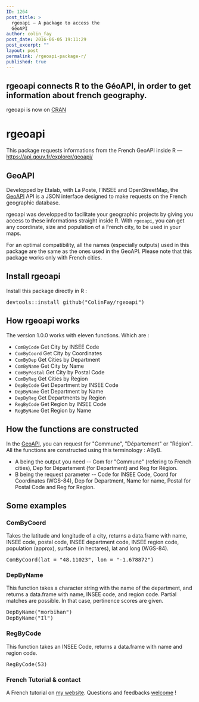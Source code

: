 ```yaml
---
ID: 1264
post_title: >
  rgeoapi — A package to access the
  GéoAPI
author: colin_fay
post_date: 2016-06-05 19:11:29
post_excerpt: ""
layout: post
permalink: /rgeoapi-package-r/
published: true
---
```

<div id="destine-a-interroger-la-geoapi-detalab.-lobjectif-simplifier-lacces-a-la-reference-geographique-des-communes-francaises." class="section level2">
<h2>rgeoapi connects R to the GéoAPI, in order to get information about french geography.</h2>
<!--more-->
rgeoapi is now on <a href="https://cran.r-project.org/web/packages/rgeoapi/">CRAN</a>
<h1><a id="user-content-rgeoapi" class="anchor" href="https://github.com/ColinFay/rgeoapi#rgeoapi"></a>rgeoapi</h1>
This package requests informations from the French GeoAPI inside R — <a href="https://api.gouv.fr/explorer/geoapi/">https://api.gouv.fr/explorer/geoapi/</a>
<h2><a id="user-content-geoapi" class="anchor" href="https://github.com/ColinFay/rgeoapi#geoapi"></a>GeoAPI</h2>
Developped by Etalab, with La Poste, l’INSEE and OpenStreetMap, the <a href="https://api.gouv.fr/explorer/geoapi/">GeoAPI</a> API is a JSON interface designed to make requests on the French geographic database.

rgeoapi was developped to facilitate your geographic projects by giving you access to these informations straight inside R. With <code>rgeoapi</code>, you can get any coordinate, size and population of a French city, to be used in your maps.

For an optimal compatibility, all the names (especially outputs) used in this package are the same as the ones used in the GeoAPI. Please note that this package works only with French cities.
<h2><a id="user-content-install-rgeoapi" class="anchor" href="https://github.com/ColinFay/rgeoapi#install-rgeoapi"></a>Install rgeoapi</h2>
Install this package directly in R :
<div class="highlight highlight-source-r">
<pre><span class="pl-e">devtools</span><span class="pl-k">::</span>install_github(<span class="pl-s"><span class="pl-pds">"</span>ColinFay/rgeoapi<span class="pl-pds">"</span></span>)</pre>
</div>
<h2>How rgeoapi works</h2>
The version 1.0.0 works with eleven functions. Which are :
<ul>
 	<li><code>ComByCode</code> Get City by INSEE Code</li>
 	<li><code>ComByCoord</code> Get City by Coordinates</li>
 	<li><code>ComByDep</code> Get Cities by Department</li>
 	<li><code>ComByName</code> Get City by Name</li>
 	<li><code>ComByPostal</code> Get City by Postal Code</li>
 	<li><code>ComByReg</code> Get Cities by Region</li>
 	<li><code>DepByCode</code> Get Department by INSEE Code</li>
 	<li><code>DepByName</code> Get Department by Name</li>
 	<li><code>DepByReg</code> Get Departments by Region</li>
 	<li><code>RegByCode</code> Get Region by INSEE Code</li>
 	<li><code>RegByName</code> Get Region by Name</li>
</ul>
<h2>How the functions are constructed</h2>
In the <a href="https://api.gouv.fr/explorer/geoapi/">GeoAPI</a>, you can request for "Commune", "Département" or "Région". All the functions are constructed using this terminology : AByB.
<ul>
 	<li>A being the output you need -- Com for "Commune" (refering to French cities), Dep for Département (for Department) and Reg for Région.</li>
 	<li>B being the request parameter -- Code for INSEE Code, Coord for Coordinates (WGS-84), Dep for Department, Name for name, Postal for Postal Code and Reg for Region.</li>
</ul>
<h2>Some examples</h2>
<h3>ComByCoord</h3>
Takes the latitude and longitude of a city, returns a data.frame with name, INSEE code, postal code, INSEE department code, INSEE region code, population (approx), surface (in hectares), lat and long (WGS-84).
<div class="highlight highlight-source-r">
<pre>ComByCoord(<span class="pl-v">lat</span> <span class="pl-k">=</span> <span class="pl-s"><span class="pl-pds">"</span>48.11023<span class="pl-pds">"</span></span>, <span class="pl-v">lon</span> <span class="pl-k">=</span> <span class="pl-s"><span class="pl-pds">"</span>-1.678872<span class="pl-pds">"</span></span>)</pre>
</div>
<h3>DepByName</h3>
This function takes a character string with the name of the department, and returns a data.frame with name, INSEE code, and region code. Partial matches are possible. In that case, pertinence scores are given.
<div class="highlight highlight-source-r">
<pre>DepByName(<span class="pl-s"><span class="pl-pds">"</span>morbihan<span class="pl-pds">"</span></span>)
DepByName(<span class="pl-s"><span class="pl-pds">"</span>Il<span class="pl-pds">"</span></span>)</pre>
</div>
<h3>RegByCode</h3>
This function takes an INSEE Code, returns a data.frame with name and region code.
<div class="highlight highlight-source-r">
<pre>RegByCode(<span class="pl-c1">53</span>)</pre>
</div>
<h3>French Tutorial &amp; contact</h3>
A French tutorial on <a href="http://colinfay.me/rgeoapi-v1/">my website</a>. Questions and feedbacks <a href="mailto:contact@colinfay.me">welcome</a> !

</div>